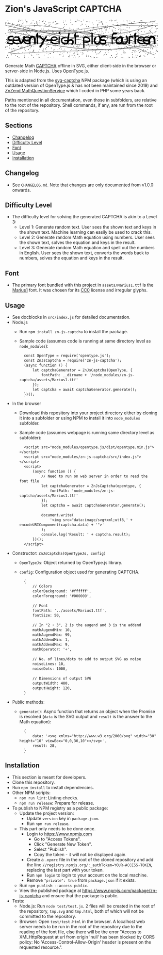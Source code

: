 # Zion's JavaScript CAPTCHA

![Sample](docs/README/sample.svg)

Generate Math [CAPTCHA](http://www.captcha.net/) offline in SVG, either client-side in the browser
or server-side in Node.js. Uses [OpenType.js](https://github.com/opentypejs/opentype.js).

This is adapted from the [svg-captcha](https://github.com/produck/svg-captcha) NPM package
(which is using an outdated version of OpenType.js & has not been maintained since 2019) and
[ZnZend MathQuestionService](https://github.com/zionsg/ZnZend/blob/master/src/Captcha/Service/MathQuestionService.php)
which I coded in PHP some years back.

Paths mentioned in all documentation, even those in subfolders, are relative to the root of the
repository. Shell commands, if any, are run from the root of the repository.

## Sections
- [Changelog](#changelog)
- [Difficulty Level](#difficulty-level)
- [Font](#font)
- [Usage](#usage)
- [Installation](#installation)

## Changelog
- See `CHANGELOG.md`. Note that changes are only documented from v1.0.0 onwards.

## Difficulty Level
- The difficulty level for solving the generated CAPTCHA is akin to a Level 3:
    + Level 1: Generate random text. User sees the shown text and keys in the
      shown text. Machine learning can easily be used to crack this.
    + Level 2: Generate random Math equation using numbers. User sees the shown
      text, solves the equation and keys in the result.
    + Level 3: Generate random Math equation and spell out the numbers in
      English. User sees the shown text, converts the words back to numbers,
      solves the equation and keys in the result.

## Font
- The primary font bundled with this project in `assets/Marius1.ttf` is the
  [Marius1](https://fontlibrary.org/en/font/marius1) font. It was chosen
  for its [CC0](https://creativecommons.org/publicdomain/zero/1.0/) license
  and irregular glyphs.

## Usage
- See docblocks in `src/index.js` for detailed documentation.
- Node.js
    + Run `npm install zn-js-captcha` to install the package.
    + Sample code (assumes code is running at same directory level
      as `node_modules`):

            const OpenType = require('opentype.js');
            const ZnJsCaptcha = require('zn-js-captcha');
            (async function () {
                let captchaGenerator = ZnJsCaptcha(OpenType, {
                    fontPath: __dirname + '/node_modules/zn-js-captcha/assets/Marius1.ttf'
                });
                let captcha = await captchaGenerator.generate();
            })();

- In the browser
    + Download this repository into your project directory either by cloning it
      into a subfolder or using NPM to install it into `node_modules` subfolder.
    + Sample code (assumes webpage is running same directory level as
      subfolder):

            <script src="node_modules/opentype.js/dist/opentype.min.js"></script>
            <script src="node_modules/zn-js-captcha/src/index.js"></script>
            <script>
                (async function () {
                    // Need to run on web server in order to read the font file
                    let captchaGenerator = ZnJsCaptcha(opentype, {
                        fontPath: 'node_modules/zn-js-captcha/assets/Marius1.ttf'
                    });
                    let captcha = await captchaGenerator.generate();

                    document.write(
                        '<img src="data:image/svg+xml;utf8,' + encodeURIComponent(captcha.data) + '">'
                    );
                    console.log('Result: ' + captcha.result);
                })();
            </script>

- Constructor: `ZnJsCaptcha(OpenTypeJs, config)`
    + `OpenTypeJs`: Object returned by OpenType.js library.
    + `config`: Configuration object used for generating CAPTCHA.

            {
                // Colors
                colorBackground: '#ffffff',
                colorForeground: '#000000',

                // Font
                fontPath: '../assets/Marius1.ttf',
                fontSize: 50,

                // In "2 + 3", 2 is the augend and 3 is the addend
                mathAugendMin: 10,
                mathAugendMax: 99,
                mathAddendMin: 1,
                mathAddendMax: 9,
                mathOperator: '+',

                // No. of lines/dots to add to output SVG as noise
                noiseLines: 10,
                noiseDots: 1000,

                // Dimensions of output SVG
                outputWidth: 480,
                outputHeight: 120,
            }

- Public methods:
    + `generate()`: Async function that returns an object when the Promise is
      resolved (`data` is the SVG output and `result` is the answer to the
      Math equation):

            {
                data: '<svg xmlns="http://www.w3.org/2000/svg" width="30" height="10" viewBox="0,0,30,10"></svg>',
                result: 28,
            }

## Installation
- This section is meant for developers.
- Clone this repository.
- Run `npm install` to install dependencies.
- Other NPM scripts:
    + `npm run lint`: Linting checks.
    + `npm run release`: Prepare for release.
- To publish to NPM registry as a public package:
    + Update the project version:
        * Update `version` key in `package.json`.
        * Run `npm run release`.
    + This part only needs to be done once.
        * Login to https://www.npmjs.com
            - Go to "Access Tokens".
            - Click "Generate New Token".
            - Select "Publish".
            - Copy the token - it will not be displayed again.
        * Create a `.npmrc` file in the root of the cloned repository and add
          the line `//registry.npmjs.org/:_authToken=YOUR-ACCESS-TOKEN`,
          replacing the last part with your token.
        * Run `npm login` to login to your account on the local machine.
        * Remove `"private": true` from `package.json` if it exists.
    + Run `npm publish --access public`.
    + View the published package at https://www.npmjs.com/package/zn-js-captcha
      and ensure that the package is public.
- Tests:
    + Node.js: Run `node test/test.js`. 2 files will be created in the root
      of the repository, `tmp.svg` and `tmp.html`, both of which will not be
      committed to the repository.
    + Browser: Open `test/test.html` in the browser. A localhost web server
      needs to be run in the root of the repository due to the reading of the
      font file, else there will be the error "Access to XMLHttpRequest at url
      from origin 'null' has been blocked by CORS policy: No
      'Access-Control-Allow-Origin' header is present on the requested
      resource.".

